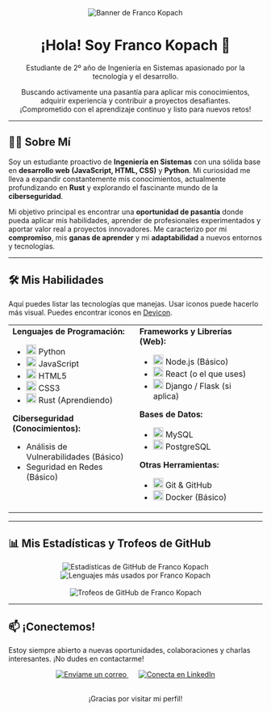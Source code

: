 <div align="center">
  <img src="https://placehold.co/1200x300/1A1B27/00FF00?text=Franco+Kopach\nIngeniería+de+Sistemas" alt="Banner de Franco Kopach"/>
  <br/>
  <h1>¡Hola! Soy Franco Kopach 👋</h1>
  <p>Estudiante de 2º año de Ingeniería en Sistemas apasionado por la tecnología y el desarrollo.</p>
  <p>Buscando activamente una pasantía para aplicar mis conocimientos, adquirir experiencia y contribuir a proyectos desafiantes. <br/>¡Comprometido con el aprendizaje continuo y listo para nuevos retos!</p>
</div>

---

## 👨‍💻 Sobre Mí

Soy un estudiante proactivo de **Ingeniería en Sistemas** con una sólida base en **desarrollo web (JavaScript, HTML, CSS)** y **Python**. Mi curiosidad me lleva a expandir constantemente mis conocimientos, actualmente profundizando en **Rust** y explorando el fascinante mundo de la **ciberseguridad**.

Mi objetivo principal es encontrar una **oportunidad de pasantía** donde pueda aplicar mis habilidades, aprender de profesionales experimentados y aportar valor real a proyectos innovadores. Me caracterizo por mi **compromiso**, mis **ganas de aprender** y mi **adaptabilidad** a nuevos entornos y tecnologías.

---

## 🛠️ Mis Habilidades

Aquí puedes listar las tecnologías que manejas. Usar iconos puede hacerlo más visual. Puedes encontrar iconos en [Devicon](https://devicon.dev/).

<table>
  <tr>
    <td valign="top" width="50%">
      <strong>Lenguajes de Programación:</strong>
      <ul>
        <li><img src="https://cdn.jsdelivr.net/gh/devicons/devicon@latest/icons/python/python-original-wordmark.svg" width="20" height="20" alt="Python" /> Python</li>
        <li><img src="https://cdn.jsdelivr.net/gh/devicons/devicon@latest/icons/javascript/javascript-original.svg" width="20" height="20" alt="JavaScript" /> JavaScript</li>
        <li><img src="https://cdn.jsdelivr.net/gh/devicons/devicon@latest/icons/html5/html5-original-wordmark.svg" width="20" height="20" alt="HTML5" /> HTML5</li>
        <li><img src="https://cdn.jsdelivr.net/gh/devicons/devicon@latest/icons/css3/css3-original-wordmark.svg" width="20" height="20" alt="CSS3" /> CSS3</li>
        <li><img src="https://cdn.jsdelivr.net/gh/devicons/devicon@latest/icons/rust/rust-original.svg" width="20" height="20" alt="Rust" /> Rust (Aprendiendo)</li>
      </ul>
      <strong>Ciberseguridad (Conocimientos):</strong>
      <ul>
        <li>Análisis de Vulnerabilidades (Básico)</li>
        <li>Seguridad en Redes (Básico)</li>
      </ul>
    </td>
    <td valign="top" width="50%">
      <strong>Frameworks y Librerías (Web):</strong>
      <ul>
        <li><img src="https://cdn.jsdelivr.net/gh/devicons/devicon@latest/icons/nodejs/nodejs-original-wordmark.svg" width="20" height="20" alt="Node.js" /> Node.js (Básico)</li>
        <li><img src="https://cdn.jsdelivr.net/gh/devicons/devicon@latest/icons/react/react-original-wordmark.svg" width="20" height="20" alt="React" /> React (o el que uses)</li>
        <li><img src="https://cdn.jsdelivr.net/gh/devicons/devicon@latest/icons/django/django-plain-wordmark.svg" width="20" height="20" alt="Django" /> Django / Flask (si aplica)</li>
      </ul>
      <strong>Bases de Datos:</strong>
      <ul>
        <li><img src="https://cdn.jsdelivr.net/gh/devicons/devicon@latest/icons/mysql/mysql-original-wordmark.svg" width="20" height="20" alt="MySQL" /> MySQL</li>
        <li><img src="https://cdn.jsdelivr.net/gh/devicons/devicon@latest/icons/postgresql/postgresql-original-wordmark.svg" width="20" height="20" alt="PostgreSQL" /> PostgreSQL</li>
      </ul>
      <strong>Otras Herramientas:</strong>
      <ul>
        <li><img src="https://cdn.jsdelivr.net/gh/devicons/devicon@latest/icons/git/git-original-wordmark.svg" width="20" height="20" alt="Git" /> Git & GitHub</li>
        <li><img src="https://cdn.jsdelivr.net/gh/devicons/devicon@latest/icons/docker/docker-original-wordmark.svg" width="20" height="20" alt="Docker" /> Docker (Básico)</li>
      </ul>
    </td>
  </tr>
</table>

---

## 📊 Mis Estadísticas y Trofeos de GitHub

<div align="center">
  <img src="https://github-readme-stats.vercel.app/api?username=francokoop&show_icons=true&theme=tokyonight&icon_color=00FF00&text_color=FFF&bg_color=1A1B27&border_color=00FF00&hide_border=false&locale=es&cache_seconds=86400" alt="Estadísticas de GitHub de Franco Kopach" />
  <br/>
  <img src="https://github-readme-stats.vercel.app/api/top-langs/?username=francokoop&layout=compact&theme=tokyonight&langs_count=8&icon_color=00FF00&text_color=FFF&bg_color=1A1B27&border_color=00FF00&hide_border=false&locale=es&cache_seconds=86400" alt="Lenguajes más usados por Franco Kopach" />
  <br/>
  <br/>
  <img src="https://github-profile-trophy.vercel.app/?username=francokoop&theme=tokyonight&column=7&margin-w=15&margin-h=15&no-bg=true&no-frame=true&border_color=00FF00" alt="Trofeos de GitHub de Franco Kopach" />
</div>

---

## 📫 ¡Conectemos!

Estoy siempre abierto a nuevas oportunidades, colaboraciones y charlas interesantes. ¡No dudes en contactarme!

<div align="center">
  <a href="mailto:francokoop@gmail.com" style="margin-right: 20px;">
    <img src="https://img.shields.io/badge/Gmail-D14836?style=for-the-badge&logo=gmail&logoColor=white&color=D14836" alt="Envíame un correo"/>
  </a>
  <a href="https://www.linkedin.com/in/franco-kopach-9a839b302/">
    <img src="https://img.shields.io/badge/LinkedIn-0077B5?style=for-the-badge&logo=linkedin&logoColor=white&color=0077B5" alt="Conecta en LinkedIn"/>
  </a>
</div>
<br/>
<div align="center">
  <p>¡Gracias por visitar mi perfil!</p>
</div>

